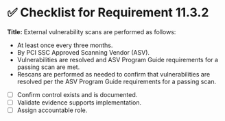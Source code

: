 # ✅ Checklist for Requirement 11.3.2

**Title:** External vulnerability scans are performed as follows:
- At least once every three months. 
- By PCI SSC Approved Scanning Vendor (ASV). 
- Vulnerabilities are resolved and ASV Program Guide requirements for a passing scan are met. 
- Rescans are performed as needed to confirm that vulnerabilities are resolved per the ASV Program Guide requirements for a passing scan.

- [ ] Confirm control exists and is documented.
- [ ] Validate evidence supports implementation.
- [ ] Assign accountable role.
